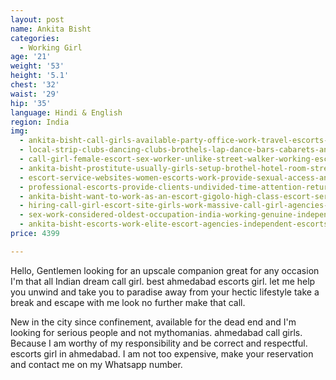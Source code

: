 ```yaml
---
layout: post
name: Ankita Bisht
categories:
  - Working Girl
age: '21'
weight: '53'
height: '5.1'
chest: '32'
waist: '29'
hip: '35'
language: Hindi & English
region: India
img:
  - ankita-bisht-call-girls-available-party-office-work-travel-escorts-service-agency-work.jpg
  - local-strip-clubs-dancing-clubs-brothels-lap-dance-bars-cabarets-ankita-bisht.jpg
  - call-girl-female-escort-sex-worker-unlike-street-walker-working-escorts.jpg
  - ankita-bisht-prostitute-usually-girls-setup-brothel-hotel-room-street-corner.jpg
  - escort-service-websites-women-escorts-work-provide-sexual-access-ankita-bisht.jpg
  - professional-escorts-provide-clients-undivided-time-attention-return-payment.jpg
  - ankita-bisht-want-to-work-as-an-escort-gigolo-high-class-escort-service.jpg
  - hiring-call-girl-escort-site-girls-work-massive-call-girl-agencies-ankita-bisht.jpg
  - sex-work-considered-oldest-occupation-india-working-genuine-independent-call-girl.jpg
  - ankita-bisht-escorts-work-elite-escort-agencies-independent-escorts.jpg
price: 4399

---
```


Hello, Gentlemen looking for an upscale companion great for any occasion I'm that all Indian dream call girl. best ahmedabad escorts girl. let me help you unwind and take you to paradise away from your hectic lifestyle take a break and escape with me look no further make that call.

New in the city since confinement, available for the dead end and I'm looking for serious people and not mythomanias. ahmedabad call girls. Because I am worthy of my responsibility and be correct and respectful. escorts girl in ahmedabad. I am not too expensive, make your reservation and contact me on my Whatsapp number.
